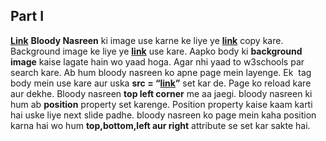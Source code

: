 ## Part I


[**Link**](http://codepen.io/navgurukul/full/PWbvPb/) 
**Bloody Nasreen** ki image use karne ke liye ye [**link**](http://navgurukul.org/bloodynasreen/front.png) copy kare.
Background image ke liye ye [**link**](http://navgurukul.org/bloodynasreen/explosion.jpg) use kare.
Aapko body ki **background image** kaise lagate hain wo yaad hoga. Agar nhi yaad to w3schools par search kare.
Ab hum bloody nasreen ko apne page mein layenge.
Ek **<img>** tag body mein use kare aur uska **src = “[link](http://navgurukul.org/bloodynasreen/front.png)”**  set kar de.
Page ko reload kare aur dekhe. Bloody nasreen **top left corner** me aa jaegi. 
bloody nasreen ki hum ab **position** property set karenge.
Position property kaise kaam karti hai uske liye next slide padhe.
bloody nasreen ko page mein kaha position karna hai wo hum **top,bottom,left aur right** attribute se set kar sakte hai.

